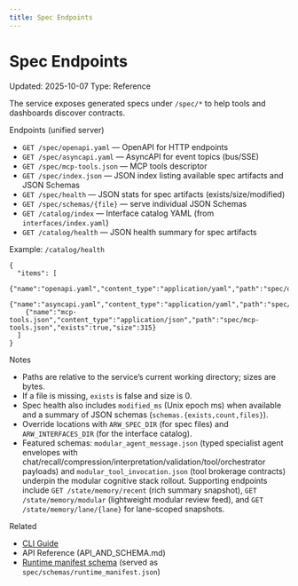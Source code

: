 ```yaml
---
title: Spec Endpoints
---
```


# Spec Endpoints
Updated: 2025-10-07
Type: Reference

The service exposes generated specs under `/spec/*` to help tools and dashboards discover contracts.

Endpoints (unified server)
- `GET /spec/openapi.yaml` — OpenAPI for HTTP endpoints
- `GET /spec/asyncapi.yaml` — AsyncAPI for event topics (bus/SSE)
- `GET /spec/mcp-tools.json` — MCP tools descriptor
- `GET /spec/index.json` — JSON index listing available spec artifacts and JSON Schemas
- `GET /spec/health` — JSON stats for spec artifacts (exists/size/modified)
- `GET /spec/schemas/{file}` — serve individual JSON Schemas
- `GET /catalog/index` — Interface catalog YAML (from `interfaces/index.yaml`)
- `GET /catalog/health` — JSON health summary for spec artifacts

Example: `/catalog/health`
```
{
  "items": [
    {"name":"openapi.yaml","content_type":"application/yaml","path":"spec/openapi.yaml","exists":true,"size":51762},
    {"name":"asyncapi.yaml","content_type":"application/yaml","path":"spec/asyncapi.yaml","exists":true,"size":7932},
    {"name":"mcp-tools.json","content_type":"application/json","path":"spec/mcp-tools.json","exists":true,"size":315}
  ]
}
```

Notes
- Paths are relative to the service’s current working directory; sizes are bytes.
- If a file is missing, `exists` is false and size is 0.
- Spec health also includes `modified_ms` (Unix epoch ms) when available and a summary of JSON schemas (`schemas.{exists,count,files}`).
- Override locations with `ARW_SPEC_DIR` (for spec files) and `ARW_INTERFACES_DIR` (for the interface catalog).
- Featured schemas: `modular_agent_message.json` (typed specialist agent envelopes with chat/recall/compression/interpretation/validation/tool/orchestrator payloads) and `modular_tool_invocation.json` (tool brokerage contracts) underpin the modular cognitive stack rollout. Supporting endpoints include `GET /state/memory/recent` (rich summary snapshot), `GET /state/memory/modular` (lightweight modular review feed), and `GET /state/memory/lane/{lane}` for lane-scoped snapshots.

Related
- [CLI Guide](../guide/cli.md)
- API Reference (API_AND_SCHEMA.md)
- [Runtime manifest schema](../architecture/managed_runtime_supervisor.md#current-implementation-snapshot) (served as `spec/schemas/runtime_manifest.json`)
